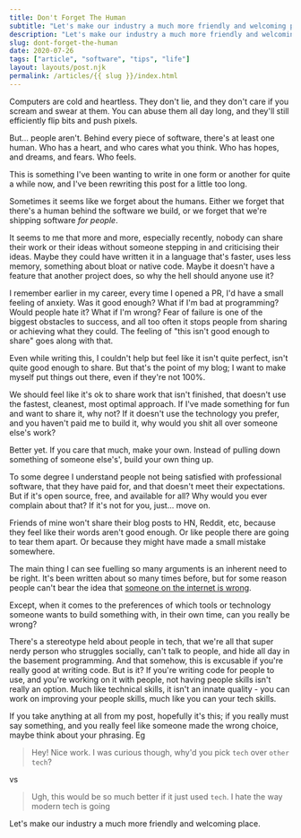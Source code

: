 ```yaml
---
title: Don't Forget The Human
subtitle: "Let's make our industry a much more friendly and welcoming place."
description: "Let's make our industry a much more friendly and welcoming place."
slug: dont-forget-the-human
date: 2020-07-26
tags: ["article", "software", "tips", "life"]
layout: layouts/post.njk
permalink: /articles/{{ slug }}/index.html
---
```


Computers are cold and heartless. They don't lie, and they don't care if you scream and swear at them. You can abuse them all day long, and they'll still efficiently flip bits and push pixels.

But... people aren't. Behind every piece of software, there's at least one human. Who has a heart, and who cares what you think. Who has hopes, and dreams, and fears. Who feels.

This is something I've been wanting to write in one form or another for quite a while now, and I've been rewriting this post for a little too long.

Sometimes it seems like we forget about the humans. Either we forget that there's a human behind the software we build, or we forget that we're shipping software _for people_.

It seems to me that more and more, especially recently, nobody can share their work or their ideas without someone stepping in and criticising their ideas. Maybe they could have written it in a language that's faster, uses less memory, something about bloat or native code. Maybe it doesn't have a feature that another project does, so why the hell should anyone use it?

I remember earlier in my career, every time I opened a PR, I'd have a small feeling of anxiety. Was it good enough? What if I'm bad at programming? Would people hate it? What if I'm wrong? Fear of failure is one of the biggest obstacles to success, and all too often it stops people from sharing or achieving what they could. The feeling of "this isn't good enough to share" goes along with that.

Even while writing this, I couldn't help but feel like it isn't quite perfect, isn't quite good enough to share. But that's the point of my blog; I want to make myself put things out there, even if they're not 100%.

We should feel like it's ok to share work that isn't finished, that doesn't use the fastest, cleanest, most optimal approach. If I've made something for fun and want to share it, why not? If it doesn't use the technology you prefer, and you haven't paid me to build it, why would you shit all over someone else's work?

Better yet. If you care that much, make your own. Instead of pulling down something of someone else's', build your own thing up.

To some degree I understand people not being satisfied with professional software, that they have paid for, and that doesn't meet their expectations. But if it's open source, free, and available for all? Why would you ever complain about that? If it's not for you, just... move on.

Friends of mine won't share their blog posts to HN, Reddit, etc, because they feel like their words aren't good enough. Or like people there are going to tear them apart. Or because they might have made a small mistake somewhere.

The main thing I can see fuelling so many arguments is an inherent need to be right. It's been written about so many times before, but for some reason people can't bear the idea that [someone on the internet is wrong](https://xkcd.com/386/).

Except, when it comes to the preferences of which tools or technology someone wants to build something with, in their own time, can you really be wrong?

There's a stereotype held about people in tech, that we're all that super nerdy person who struggles socially, can't talk to people, and hide all day in the basement programming. And that somehow, this is excusable if you're really good at writing code. But is it? If you're writing code for people to use, and you're working on it with people, not having people skills isn't really an option. Much like technical skills, it isn't an innate quality - you can work on improving your people skills, much like you can your tech skills.

If you take anything at all from my post, hopefully it's this; if you really must say something, and you really feel like someone made the wrong choice, maybe think about your phrasing. Eg

> Hey! Nice work. I was curious though, why'd you pick `tech` over `other tech`?

vs

> Ugh, this would be so much better if it just used `tech`. I hate the way modern tech is going

Let's make our industry a much more friendly and welcoming place.
